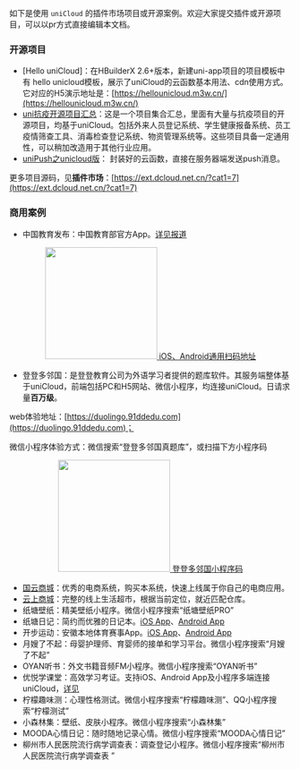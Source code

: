 如下是使用 ``uniCloud`` 的插件市场项目或开源案例。欢迎大家提交插件或开源项目，可以以pr方式直接编辑本文档。

### 开源项目

- [Hello uniCloud]：在HBuilderX 2.6+版本，新建uni-app项目的项目模板中有 hello unicloud模板，展示了uniCloud的云函数基本用法、cdn使用方式。它对应的H5演示地址是：[https://hellounicloud.m3w.cn/](https://hellounicloud.m3w.cn/)
- [uni抗疫开源项目汇总](https://gitee.com/dcloud/xinguan2020)：这是一个项目集合汇总，里面有大量与抗疫项目的开源项目，均基于uniCloud。包括外来人员登记系统、学生健康报备系统、员工疫情筛查工具、消毒检查登记系统、物资管理系统等。这些项目具备一定通用性，可以稍加改造用于其他行业应用。
- [uniPush之unicloud版](https://ext.dcloud.net.cn/plugin?id=1680)： 封装好的云函数，直接在服务器端发送push消息。

更多项目源码，见**插件市场**：[https://ext.dcloud.net.cn/?cat1=7](https://ext.dcloud.net.cn/?cat1=7)

### 商用案例
- 中国教育发布：中国教育部官方App。[详见报道](http://www.moe.gov.cn/jyb_xwfb/gzdt_gzdt/s5987/202009/t20200904_485105.html)
<div style="display:flex;justify-content: space-around;">
	<a href="javascript:;" target="_blank" class="clear-style barcode-view">
		<img src="https://www.gov.cn/xinwen/2020-09/05/5540909/images/ea39536dd03c46789ec0db62aae5a694.png" width="200"/>
		<span style="margin-top:15px;">iOS、Android通用扫码地址</span>
	</a>
</div>

- 登登多邻国：是登登教育公司为外语学习者提供的题库软件。其服务端整体基于uniCloud，前端包括PC和H5网站、微信小程序，均连接uniCloud。日请求量**百万级**。

web体验地址：[https://duolingo.91ddedu.com](https://duolingo.91ddedu.com)；

微信小程序体验方式：微信搜索“登登多邻国真题库”，或扫描下方小程序码

<div style="display:flex;justify-content: space-around;">
	<a href="javascript:;" target="_blank" class="clear-style barcode-view">
		<img src="https://duolingo.91ddedu.com/static/miniapp.4a4ddf6b.jpg" width="200"/>
		<span style="margin-top:15px;">登登多邻国小程序码</span>
	</a>
</div>

- [国云商城](https://ext.dcloud.net.cn/plugin?id=2413)：优秀的电商系统，购买本系统，快速上线属于你自己的电商应用。
- [云上商城](https://ext.dcloud.net.cn/plugin?id=1989)：完整的线上生活超市，根据当前定位，就近匹配仓库。
- 纸塘壁纸：精美壁纸小程序。微信小程序搜索“纸塘壁纸PRO”
- 纸塘日记：简约而优雅的日记本。[iOS App](https://apps.apple.com/cn/app/id1442487677)、[Android App](https://android.myapp.com/myapp/detail.htm?apkName=com.ztdiary.piaoshi)
- 开步运动：安徽本地体育赛事App。[iOS App](https://apps.apple.com/cn/app/id1518760851)、[Android App](https://android.myapp.com/myapp/detail.htm?apkName=uni.UNIBE1CDD0)
- 月嫂了不起：母婴护理师、育婴师的接单和学习平台。微信小程序搜索“月嫂了不起”
- OYAN听书：外文书籍音频FM小程序。微信小程序搜索“OYAN听书”
- 优悦学课堂：高效学习考证。支持iOS、Android App及小程序多端连接uniCloud，[详见](https://school.youyuexue.com/#/downLoad)
- 柠檬趣味测：心理性格测试。微信小程序搜索“柠檬趣味测”、QQ小程序搜索“柠檬测试”
- 小森林集：壁纸、皮肤小程序。微信小程序搜索“小森林集”
- MOODA心情日记：随时随地记录心情。微信小程序搜索“MOODA心情日记”
- 柳州市人民医院流行病学调查表：调查登记小程序。微信小程序搜索“柳州市人民医院流行病学调查表	”
